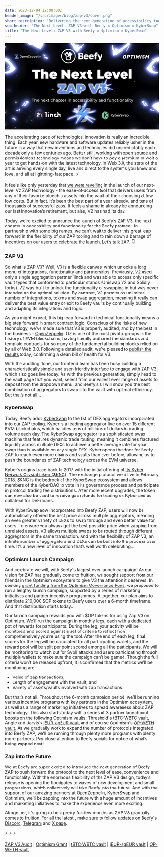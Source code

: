 ```yaml
---
date: 2023-12-04T12:00:00Z
header_image: "/src/images/blog/zap-v3/cover.png"
short_description: "Delivering the next generation of accessibility tooling, in tandem with the largest launch campaign we've ever done."
sub_header: "The Next Level: ZAP V3 with Beefy × Optimism × KyberSwap"
title: "The Next Level: ZAP V3 with Beefy × Optimism × KyberSwap"
---
```


![](/src/images/blog/zap-v3/cover.png)

The accelerating pace of technological innovation is really an incredible thing. Each year, new hardware and software updates reliably usher in the future in a way that new inventions and techniques did unpredictably each decade only a few centuries ago. Better still, working with open source and permissionless technology means we don’t have to pay a premium or wait a year to get hands-on with the latest technology. In Web 3.0, the state of the art is arriving every single day, live and direct to the systems you know and love, and all at lightning-fast pace. ⚡️

It feels like only yesterday that [we were revelling](https://beefy.com/articles/revolutionizing-beefy-zap-in-partnership-with-1inch/) in the launch of our next-level V2 ZAP technology - the ease-of-access tool that delivers users from any of their favorite bluechip assets into the vault of their choosing at low low costs. But in fact, it’s been the best part of a year already, and tens of thousands of successful zaps. It feels a shame to already be announcing our last innovation’s retirement, but alas, V2 has had its day.

Today, we’re excited to announce the launch of Beefy’s ZAP V3, the next chapter in accessibility and functionality for the Beefy protocol. In partnership with some big names, we can’t wait to deliver this great leap forward in the flexibility of our ZAP tooling and to rain down a barrage of incentives on our users to celebrate the launch. Let’s talk ZAP. 👇

### ZAP V3

So what is ZAP V3? Well, V3 is a flexible canvas, which unlocks a long menu of integrations, functionality and partnerships. Previously, V2 used only a single aggregation partner 1inch and was able to access only specific vault types that conformed to particular stands (Uniswap V2 and Solidly forks). V2 was built to unlock the functionality of swapping in but was never intended as the optimal solution. By contrast, V3 permits an unlimited number of integrations, tokens and swap aggregation, meaning it really can deliver the best value entry or exit to Beefy vaults by continually building and adapting its integrations and logic.

As you might expect, this big leap forward in technical functionality means a big step forward in smart contract logic. Conscious of the risks of new technology, we’ve made sure that V3 is properly audited, and by the best in the business - [OpenZeppelin](https://www.openzeppelin.com/). OZ is one of the most pivotal groups in the history of EVM blockchains, having literally authored the standards and template contracts for so many of the fundamental building blocks relied on by all of Web 3.0. Following a detailed audit, we’re pleased to [publish the results](https://github.com/beefyfinance/beefy-audits/blob/master/2023-06-27-Beefy-OZ-Zap-Audit.pdf) today, confirming a clean bill of health for V3.

With the auditing done, our frontend team has been busy building a characteristically simple and user-friendly interface to engage with ZAP V3, which also goes live today. As with the previous generation, simply head to the vault page that you want, select from our widest ever range of assets to deposit from the dropdown menu, and Beefy’s UI will show you the best combination of aggregators to swap into the vault with optimal efficiency. But that’s not all…

### KyberSwap

Today, Beefy adds [KyberSwap](https://kyberswap.com/swap) to the list of DEX aggregators incorporated into our ZAP tooling. Kyber is a leading aggregator live on over 15 different EVM blockchains, which handles tens of millions of dollars in trading volume each day. The KyberSwap aggregator is a sophisticated swap machine that features dynamic trade routing, meaning it combines fractured liquidity across multiple DEXs to achieve a better average rate for your swap than is available on any single DEX. Kyber opens the door for Beefy ZAP to reach even more chains and vaults than ever before, allowing us to push the boundaries of ZAP technology across the EVM universe.

Kyber’s origins trace back to 2017 with the initial offering of [its Kyber Network Crystal token ($KNC)](https://docs.kyberswap.com/governance/knc-token). The exchange protocol went live in February 2018. $KNC is the bedrock of the KyberSwap ecosystem and allows members of the KyberDAO to vote in its governance process and participate in protocol trading fee distributions. After more recent upgrades, the token can now also be used to receive gas refunds for trading on Kyber and as collateral for DeFi loans.

With KyberSwap now incorporated into Beefy ZAP, users will now be automatically offered the best price across multiple aggregators, meaning an even greater variety of DEXs to swap through and even better value for users. To ensure you always get the best possible price when zapping from unrelated assets, V3 allows multiple swaps to be routed through different aggregators in the same transaction. And with the flexibility of ZAP V3, an infinite number of aggregators and DEXs can be built into the process over time. It’s a new level of innovation that’s well worth celebrating…

### Optimism Launch Campaign

And celebrate we will, with Beefy's largest ever launch campaign! As our vision for ZAP has gradually come to fruition, we sought support from our friends in the Optimism ecosystem to give V3 the attention it deserves. In seeking [grant funding from the Optimism Governance Fund](https://app.charmverse.io/op-grants/page-11504029675210492), we proposed to run a lengthy launch campaign, supported by a series of marketing initiatives and partner incentive programmes. Altogether, our plan aims to distribute 210,000 $OP tokens to Beefy users over a 6-month timeframe. And that distribution starts today...

Our launch campaign rewards you with $OP tokens for using Zap V3 on Optimism. We’ll run the campaign in monthly legs, each with a dedicated pot of rewards for participants. During the leg, your activity will be monitored and scored against a set of criteria to reflect how comprehensively you’re using the tool. After the end of each leg, final scores for the leg will be calculated for all participating wallets, and the reward pool will be split per point scored among all the participants. We will be monitoring to watch out for Sybil attacks and users participating through multiple wallets to make sure the campaign can’t be gamed. Though the full criteria won’t be released upfront, it is confirmed that the metrics we’ll be monitoring are:

* Value of zap transactions;
* Length of engagement with the vault; and
* Variety of assets/vaults involved with zap transactions.

But that’s not all. Throughout the 6-month campaign period, we’ll be running various incentive programs with key partners in the Optimism ecosystem, as well as a range of marketing initiatives to spread awareness about ZAP technology. This also starts today with a series of 3 partner launchpool boosts on the following Optimism vaults: Threshold's [tBTC-WBTC vault](https://app.beefy.com/vault/velodrome-v2-wbtc-tbtc), Angle and Jarvis's [jEUR-agEUR vault](https://app.beefy.com/vault/velodrome-v2-jeur-ageur) and of course Optimism's [OP-WETH vault](https://app.beefy.com/vault/velodrome-v2-weth-op). As we gradually work to expand the number of protocols integrated into Beefy ZAP, we’ll be running through plenty more programs with plenty more partners. Pay close attention to Beefy socials for notice of what’s being zapped next!

### Zap into the Future

We at Beefy are super excited to introduce the next generation of Beefy ZAP to push forward the protocol to the next level of ease, convenience and functionality. With the enormous flexibility of the ZAP V3 design, today’s release is opening the floodgates to waves of new development and small progressions, which collectively will take Beefy into the future. And with the support of our amazing partners at OpenZeppelin, KyberSwap and Optimism, we’ll be zapping into the future with a huge amount of incentives and marketing initiatives to make the experience even more exciting.

Altogether, it's going to be a pretty fun few months as ZAP V3 gradually comes to fruition. For all the latest , make sure to follow updates on Beefy's [Discord](https://beefy.com/discord), [Telegram](https://t.me/beefyfinance) and [X page](https://twitter.com/beefyfinance).

⚡️ ⚡️ ⚡️

[ZAP V3 Audit](https://github.com/beefyfinance/beefy-audits/blob/master/2023-06-27-Beefy-OZ-Zap-Audit.pdf) | [Optimism Grant](https://app.charmverse.io/op-grants/page-11504029675210492) | [tBTC-WBTC vault](https://app.beefy.com/vault/velodrome-v2-wbtc-tbtc) | [jEUR-agEUR vault](https://app.beefy.com/vault/velodrome-v2-jeur-ageur) | [OP-WETH vault](https://app.beefy.com/vault/velodrome-v2-weth-op)